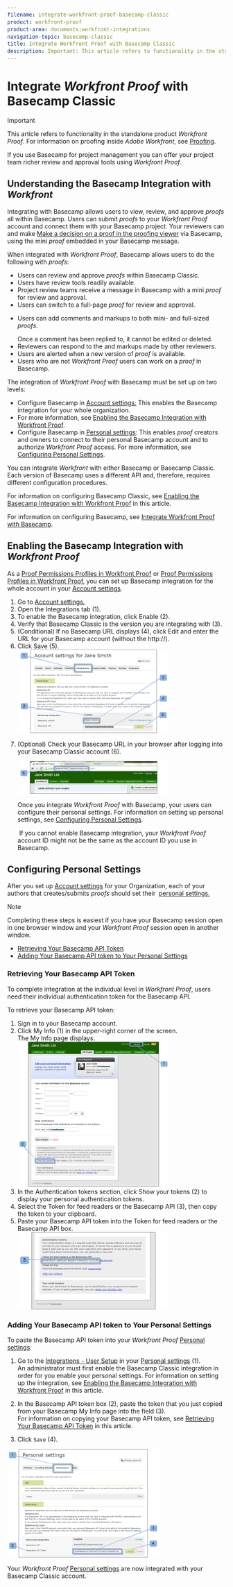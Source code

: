 ```yaml
---
filename: integrate-workfront-proof-basecamp-classic
product: workfront-proof
product-area: documents;workfront-integrations
navigation-topic: basecamp-classic
title: Integrate Workfront Proof with Basecamp Classic
description: Important: This article refers to functionality in the standalone product Workfront Proof. For information on proofing inside Adobe Workfront, see Proofing.
---
```


# Integrate *Workfront Proof* with Basecamp Classic

>[!IMPORTANT]
>
>This article refers to functionality in the standalone product *Workfront Proof*. For information on proofing inside *Adobe Workfront*, see [Proofing](../../../review-and-approve-work/proofing/proofing.md).

If you use Basecamp for project management you can offer your project team richer review and approval tools using *Workfront Proof*.

## Understanding the Basecamp Integration with *Workfront*

Integrating with Basecamp allows users to view, review, and approve *proofs* all within Basecamp. Users can submit *proofs* to your *Workfront Proof* account and connect them with your Basecamp project. Your reviewers can&nbsp; and make [Make a decision on a proof in the proofing viewer](../../../review-and-approve-work/proofing/reviewing-proofs-within-workfront/make-a-decision-on-a-proof/make-decisions-on-proof.md) via Basecamp, using the mini *proof* embedded in your Basecamp message.

When integrated with *Workfront Proof*, Basecamp allows users to do the following with *proofs*:

<ul> 
 <li>Users can review and approve <em>proofs</em> within Basecamp Classic.</li> 
 <li>Users have review tools readily available.</li> 
 <li>Project review teams receive a message in Basecamp with a mini <em>proof</em> for review and approval.</li> 
 <li>Users can switch to a full-page <em>proof</em> for review and approval.</li> 
 <li> <p>Users can add comments and markups to both mini- and full-sized <em>proofs</em>.</p> <note type="note">
   Once a comment has been replied to, it cannot be edited or deleted.
  </note> </li> 
 <li>Reviewers can respond to the and markups made by other reviewers.</li> 
 <li>Users are alerted when a new version of <em>proof</em> is available.</li> 
 <li>Users who are not <em>Workfront Proof</em> users can work on a <em>proof</em> in Basecamp.</li> 
</ul>

The integration of *Workfront Proof* with Basecamp must be set up on two levels:

* Configure Basecamp in [Account settings:](https://support.workfront.com/hc/en-us/sections/115000912147-Account-settings)&nbsp;This enables the Basecamp integration for your whole organization. 
* For more information, see [Enabling the Basecamp Integration with Workfront Proof](#enabling-the-basecamp-integration-with-workfront-proof).
* Configure Basecamp in [Personal settings](https://support.workfront.com/hc/en-us/sections/115000921168-Personal-settings): This enables *proof* creators and owners to connect to their personal Basecamp account and to authorize *Workfront Proof* access. For more information, see [Configuring Personal Settings](#configuring-personal-settings).

You can integrate *Workfront* with either Basecamp or Basecamp Classic. Each version of Basecamp uses a different API and, therefore, requires different configuration procedures.

For information on configuring Basecamp Classic, see [Enabling the Basecamp Integration with Workfront Proof](#enabling-the-basecamp-integration-with-workfront-proof) in this article.

For information on configuring Basecamp, see [Integrate Workfront Proof with Basecamp](../../../workfront-proof/wp-integrations/basecamp/integrate-workfront-proof-with-basecamp.md).

## Enabling the Basecamp Integration with *Workfront Proof*

As a [Proof Permissions Profiles in Workfront Proof](../../../workfront-proof/wp-acct-admin/account-settings/proof-perm-profiles-in-wp.md) or [Proof Permissions Profiles in Workfront Proof](../../../workfront-proof/wp-acct-admin/account-settings/proof-perm-profiles-in-wp.md), you can set up Basecamp integration for the whole account in your [Account settings](https://support.workfront.com/hc/en-us/sections/115000912147-Account-settings).

<ol> 
 <li value="1">Go to <a href="https://support.workfront.com/hc/en-us/sections/115000912147-Account-settings">Account settings.</a></li> 
 <li value="2">Open the <span class="bold">Integrations</span> tab (1).</li> 
 <li value="3">To enable the Basecamp integration, click <span class="bold">Enable</span> (2).</li> 
 <li value="4">Verify that Basecamp Classic is the version you are integrating with (3).</li> 
 <li value="5">(Conditional) If no Basecamp URL displays (4), click <span class="bold">Edit</span> and enter the URL for your Basecamp account (without the http://).</li> 
 <li value="6">Click <span class="bold">Save</span> (5).<br><img src="assets/basecamp-account-settings---integration-350x192.png" alt="Basecamp_account_settings_-_integration.png" style="width: 350;height: 192;"></li> 
 <li value="7"> <p>(Optional) Check your Basecamp URL in your browser after logging into your Basecamp Classic account (6).</p> <p> <img src="assets/basecamp-url-350x75.png" alt="Basecamp_URL.png" style="width: 350;height: 75;"> </p> <p>Once you integrate <em>Workfront Proof</em> with Basecamp, your users can configure their personal settings. For information on setting up personal settings, see <a href="#configuring-personal-settings" class="MCXref xref">Configuring Personal Settings</a>.</p> <p>&nbsp;If you cannot enable Basecamp integration, your <em>Workfront Proof</em> account ID might not be the same as the account ID you use in Basecamp.</p> </li> 
</ol>

## Configuring Personal Settings

After you set up [Account settings](https://support.workfront.com/hc/en-us/sections/115000912147-Account-settings) for your Organization, each of your authors that creates/submits *proofs* should set their&nbsp; [personal settings.](https://support.workfront.com/hc/en-us/sections/115000921168-Personal-settings)

>[!NOTE]
>
>Completing these steps is easiest if you have your Basecamp session open in one browser window and your *Workfront Proof* session open in another window.

* [Retrieving Your Basecamp API Token](#retrieving-your-basecamp-api-token) 
* [Adding Your Basecamp API token to Your Personal Settings](#adding-your-basecamp-api-token-to-your-personal-settings)

### Retrieving Your Basecamp API Token

To complete integration at the individual level in *Workfront Proof*, users need their individual authentication token for the Basecamp API.

To retrieve your Basecamp API token:

<ol> 
 <li value="1">Sign in to your Basecamp account.</li> 
 <li value="2">Click <span class="bold">My Info</span> (1) in the upper-right corner of the screen.<br>The My Info page displays.<br><img src="assets/basecamp-integration---token1-350x334.png" alt="Basecamp_Integration_-_Token1.png" style="width: 350;height: 334;"></li> 
 <li value="3">In the Authentication tokens section, click <span class="bold">Show your tokens</span> (2) to display your personal authentication tokens.</li> 
 <li value="4">Select the <span class="bold">Token for feed readers</span> or the <span class="bold">Basecamp API</span> (3), then copy the token to your clipboard.</li> 
 <li value="5">Paste your Basecamp API token into the Token for feed readers or the Basecamp API box.<br><img src="assets/basecamp-integration---token2-350x178.png" alt="Basecamp_Integration_-_Token2.png" style="width: 350;height: 178;"></li> 
</ol>

### Adding Your Basecamp API token to Your Personal Settings&nbsp;

To paste the Basecamp API token into your *Workfront Proof* [Personal settings](https://support.workfront.com/hc/en-us/sections/115000921168-Personal-settings):

1. Go to the [Integrations - User Setup](../../../workfront-proof/wp-getstarted/personal-settings/integrations-user-setup.md) in your [Personal settings](https://support.workfront.com/hc/en-us/sections/115000921168-Personal-settings)&nbsp;(1).  
   An administrator must first enable&nbsp;the Basecamp Classic integration in order for you enable your personal settings. For information on setting up the integration, see [Enabling the Basecamp Integration with Workfront Proof](#enabling-the-basecamp-integration-with-workfront-proof) in this article.

1. In the Basecamp API token box (2), paste the token that you just copied from your Basecamp My Info page into the field (3).  
   For information on copying your Basecamp API token, see [Retrieving Your Basecamp API Token](#retrieving-your-basecamp-api-token) in this article.

1. Click `Save` (4).

![Basecamp_personal_settings_-_integration.png](assets/basecamp-personal-settings---integration-350x250.png)

Your *Workfront Proof* [Personal settings](https://support.workfront.com/hc/en-us/sections/115000921168-Personal-settings) are now integrated with your Basecamp Classic account.
